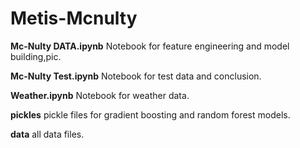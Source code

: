 # Metis-Mcnulty
 

**Mc-Nulty DATA.ipynb**	Notebook for feature engineering and model building,pic. 

**Mc-Nulty Test.ipynb**	Notebook for test data and conclusion. 

**Weather.ipynb**	Notebook for weather data. 
 
**pickles** pickle files for gradient boosting and random forest models. 

**data**	all data files. 
